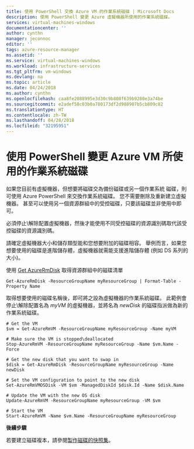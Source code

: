 ```yaml
---
title: 使用 PowerShell 交換 Azure VM 的作業系統磁碟 | Microsoft Docs
description: 使用 PowerShell 變更 Azure 虛擬機器所使用的作業系統磁碟。
services: virtual-machines-windows
documentationcenter: ''
author: cynthn
manager: jeconnoc
editor: ''
tags: azure-resource-manager
ms.assetid: ''
ms.service: virtual-machines-windows
ms.workload: infrastructure-services
ms.tgt_pltfrm: vm-windows
ms.devlang: na
ms.topic: article
ms.date: 04/24/2018
ms.author: cynthn
ms.openlocfilehash: caa8fe2088995e3d30c9b808f639b9280e3a74be
ms.sourcegitcommit: e2adef58c03b0a780173df2d988907b5cb809c82
ms.translationtype: HT
ms.contentlocale: zh-TW
ms.lasthandoff: 04/28/2018
ms.locfileid: "32195951"
---
```

# <a name="change-the-os-disk-used-by-an-azure-vm-using-powershell"></a>使用 PowerShell 變更 Azure VM 所使用的作業系統磁碟

如果您目前有虛擬機器，但想要將磁碟交為備份磁碟或另一個作業系統 磁碟，則可使用 Azure PowerShell 來交換作業系統磁碟。 您不需要刪除及重新建立虛擬機器。 甚至可以使用另一個資源群組中的受控磁碟，只要該磁碟並非使用中即可。

必須停止\解除配置虛擬機器，然後才能使用不同受控磁碟的資源識別碼取代該受控磁碟的資源識別碼。

請確定虛擬機器大小和儲存類型能和您想要附加的磁碟相容。 舉例而言，如果您想要使用的磁碟是進階儲存體，虛擬機器就需能支援進階儲存體 (例如 DS 系列的大小)。 

使用 [Get AzureRmDisk](/powershell/module/azurerm.compute/get-azurermdisk) 取得資源群組中的磁碟清單

```azurepowershell-interactive
Get-AzureRmDisk -ResourceGroupName myResourceGroup | Format-Table -Property Name
```
 
取得想要使用的磁碟名稱後，即可將之設為虛擬機器的作業系統磁碟。 此範例會停止\解除配置名為 *myVM* 的虛擬機器，並將名為 *newDisk* 的磁碟指派做為新的作業系統磁碟。 
 
```azurepowershell-interactive 
# Get the VM 
$vm = Get-AzureRmVM -ResourceGroupName myResourceGroup -Name myVM 

# Make sure the VM is stopped\deallocated
Stop-AzureRmVM -ResourceGroupName myResourceGroup -Name $vm.Name -Force

# Get the new disk that you want to swap in
$disk = Get-AzureRmDisk -ResourceGroupName myResourceGroup -Name newDisk

# Set the VM configuration to point to the new disk  
Set-AzureRmVMOSDisk -VM $vm -ManagedDiskId $disk.Id -Name $disk.Name 

# Update the VM with the new OS disk
Update-AzureRmVM -ResourceGroupName myResourceGroup -VM $vm 

# Start the VM
Start-AzureRmVM -Name $vm.Name -ResourceGroupName myResourceGroup

```

**後續步驟**

若要建立磁碟複本，請參閱[製作磁碟的快照集](snapshot-copy-managed-disk.md)。